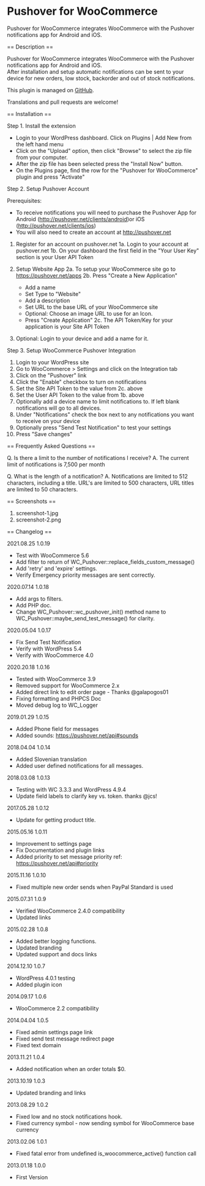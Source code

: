 Pushover for WooCommerce
========================

Pushover for WooCommerce integrates WooCommerce with the Pushover notifications app for Android and iOS.  

== Description ==

Pushover for WooCommerce integrates WooCommerce with the Pushover notifications app for Android and iOS.  
After installation and setup automatic notifications can be sent to your device for new orders, low stock, backorder and out of stock notifications.

This plugin is managed on <a href="https://github.com/shopplugins/pushover-for-woocommerce">GitHub</a>.

Translations and pull requests are welcome!


== Installation ==

Step 1. Install the extension

 * Login to your WordPress dashboard. Click on Plugins | Add New from the left hand menu
 * Click on the "Upload" option, then click "Browse" to select the zip file from your computer.
 * After the zip file has been selected press the "Install Now" button.
 * On the Plugins page, find the row for the "Pushover for WooCommerce" plugin and press "Activate"

Step 2. Setup Pushover Account

Prerequisites:
 * To receive notifications you will need to purchase the Pushover App for Android (http://pushover.net/clients/android)or iOS (http://pushover.net/clients/ios)
 * You will also need to create an account at http://pushover.net
 
1. Register for an account on pushover.net
 1a.  Login to your account at pushover.net
 1b.  On your dashboard the first field in the "Your User Key" section is your User API Token

2. Setup Website App
 2a.  To setup your WooCommerce site go to https://pushover.net/apps
 2b.  Press "Create a New Application"
 	- Add a name
 	- Set Type to "Website"
 	- Add a description
 	- Set URL to the base URL of your WooCommerce site
 	- Optional: Choose an image URL to use for an Icon.
 	- Press "Create Application"
 2c.  The API Token/Key for your application is your Site API Token  

3. Optional:  Login to your device and add a name for it.

Step 3. Setup WooCommerce Pushover Integration

 1.  Login to your WordPress site
 2.  Go to WooCommerce > Settings and click on the Integration tab
 3.  Click on the "Pushover" link
 4.  Click the "Enable" checkbox to turn on notifications
 5.  Set the Site API Token to the value from 2c. above
 6.  Set the User API Token to the value from 1b. above
 7.  Optionally add a device name to limit notifications to.  If left blank notifications will go to all devices.
 8.  Under "Notifications" check the box next to any notifications you want to receive on your device
 9.  Optionally press "Send Test Notification" to test your settings
 10. Press "Save changes"

== Frequently Asked Questions ==


Q.  Is there a limit to the number of notifications I receive? 
A.  The current limit of notifications is 7,500 per month

Q.  What is the length of a notification?
A.  Notifications are limited to 512 characters, including a title.  URL's are limited to 500 characters, URL titles are limited to 50 characters.

== Screenshots ==

1. screenshot-1.jpg
2. screenshot-2.png

== Changelog ==

2021.08.25 1.0.19
* Test with WooCommerce 5.6
* Add filter to return of WC_Pushover::replace_fields_custom_message()
* Add 'retry' and 'expire' settings.
* Verify Emergency priority messages are sent correctly.


2020.07.14 1.0.18
* Add args to filters.
* Add PHP doc.
* Change WC_Pushover::wc_pushover_init() method name to WC_Pushover::maybe_send_test_message() for clarity.

2020.05.04 1.0.17
* Fix Send Test Notification
* Verify with WordPress 5.4
* Verify with WooCommerce 4.0

2020.20.18 1.0.16
* Tested with WooCommerce 3.9 
* Removed support for WooCommerce 2.x
* Added direct link to edit order page - Thanks @galapogos01
* Fixing formatting and PHPCS Doc
* Moved debug log to WC_Logger

2019.01.29 1.0.15
* Added Phone field for messages
* Added sounds: https://pushover.net/api#sounds

2018.04.04 1.0.14
* Added Slovenian translation
* Added user defined notifications for all messages.

2018.03.08  1.0.13
* Testing with WC 3.3.3 and WordPress 4.9.4
* Update field labels to clarify key vs. token. thanks @jcs!

2017.05.28  1.0.12
* Update for getting product title.

2015.05.16  1.0.11
* Improvement to settings page
* Fix Documentation and plugin links
* Added priority to set message priority ref: https://pushover.net/api#priority

2015.11.16  1.0.10
* Fixed multiple new order sends when PayPal Standard is used

2015.07.31  1.0.9
* Verified WooCommerce 2.4.0 compatibility
* Updated links

2015.02.28   1.0.8
* Added better logging functions.
* Updated branding
* Updated support and docs links

2014.12.10   1.0.7
* WordPress 4.0.1 testing
* Added plugin icon

2014.09.17   1.0.6
* WooCommerce 2.2 compatibility

2014.04.04   1.0.5
* Fixed admin settings page link
* Fixed send test message redirect page
* Fixed text domain

2013.11.21   1.0.4
* Added notification when an order totals $0.

2013.10.19   1.0.3
* Updated branding and links

2013.08.29   1.0.2
* Fixed low and no stock notifications hook.
* Fixed currency symbol - now sending symbol for WooCommerce base currency

2013.02.06   1.0.1
* Fixed fatal error from undefined is_woocommerce_active() function call

2013.01.18   1.0.0
* First Version